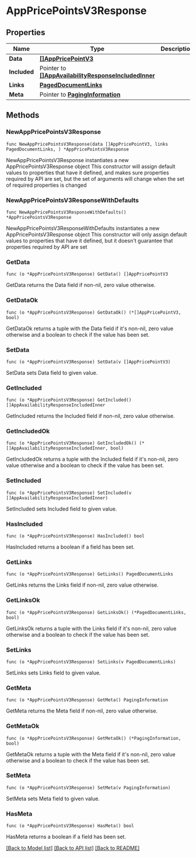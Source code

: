 # AppPricePointsV3Response

## Properties

Name | Type | Description | Notes
------------ | ------------- | ------------- | -------------
**Data** | [**[]AppPricePointV3**](AppPricePointV3.md) |  | 
**Included** | Pointer to [**[]AppAvailabilityResponseIncludedInner**](AppAvailabilityResponseIncludedInner.md) |  | [optional] 
**Links** | [**PagedDocumentLinks**](PagedDocumentLinks.md) |  | 
**Meta** | Pointer to [**PagingInformation**](PagingInformation.md) |  | [optional] 

## Methods

### NewAppPricePointsV3Response

`func NewAppPricePointsV3Response(data []AppPricePointV3, links PagedDocumentLinks, ) *AppPricePointsV3Response`

NewAppPricePointsV3Response instantiates a new AppPricePointsV3Response object
This constructor will assign default values to properties that have it defined,
and makes sure properties required by API are set, but the set of arguments
will change when the set of required properties is changed

### NewAppPricePointsV3ResponseWithDefaults

`func NewAppPricePointsV3ResponseWithDefaults() *AppPricePointsV3Response`

NewAppPricePointsV3ResponseWithDefaults instantiates a new AppPricePointsV3Response object
This constructor will only assign default values to properties that have it defined,
but it doesn't guarantee that properties required by API are set

### GetData

`func (o *AppPricePointsV3Response) GetData() []AppPricePointV3`

GetData returns the Data field if non-nil, zero value otherwise.

### GetDataOk

`func (o *AppPricePointsV3Response) GetDataOk() (*[]AppPricePointV3, bool)`

GetDataOk returns a tuple with the Data field if it's non-nil, zero value otherwise
and a boolean to check if the value has been set.

### SetData

`func (o *AppPricePointsV3Response) SetData(v []AppPricePointV3)`

SetData sets Data field to given value.


### GetIncluded

`func (o *AppPricePointsV3Response) GetIncluded() []AppAvailabilityResponseIncludedInner`

GetIncluded returns the Included field if non-nil, zero value otherwise.

### GetIncludedOk

`func (o *AppPricePointsV3Response) GetIncludedOk() (*[]AppAvailabilityResponseIncludedInner, bool)`

GetIncludedOk returns a tuple with the Included field if it's non-nil, zero value otherwise
and a boolean to check if the value has been set.

### SetIncluded

`func (o *AppPricePointsV3Response) SetIncluded(v []AppAvailabilityResponseIncludedInner)`

SetIncluded sets Included field to given value.

### HasIncluded

`func (o *AppPricePointsV3Response) HasIncluded() bool`

HasIncluded returns a boolean if a field has been set.

### GetLinks

`func (o *AppPricePointsV3Response) GetLinks() PagedDocumentLinks`

GetLinks returns the Links field if non-nil, zero value otherwise.

### GetLinksOk

`func (o *AppPricePointsV3Response) GetLinksOk() (*PagedDocumentLinks, bool)`

GetLinksOk returns a tuple with the Links field if it's non-nil, zero value otherwise
and a boolean to check if the value has been set.

### SetLinks

`func (o *AppPricePointsV3Response) SetLinks(v PagedDocumentLinks)`

SetLinks sets Links field to given value.


### GetMeta

`func (o *AppPricePointsV3Response) GetMeta() PagingInformation`

GetMeta returns the Meta field if non-nil, zero value otherwise.

### GetMetaOk

`func (o *AppPricePointsV3Response) GetMetaOk() (*PagingInformation, bool)`

GetMetaOk returns a tuple with the Meta field if it's non-nil, zero value otherwise
and a boolean to check if the value has been set.

### SetMeta

`func (o *AppPricePointsV3Response) SetMeta(v PagingInformation)`

SetMeta sets Meta field to given value.

### HasMeta

`func (o *AppPricePointsV3Response) HasMeta() bool`

HasMeta returns a boolean if a field has been set.


[[Back to Model list]](../README.md#documentation-for-models) [[Back to API list]](../README.md#documentation-for-api-endpoints) [[Back to README]](../README.md)


